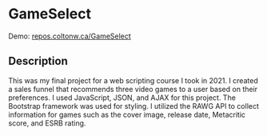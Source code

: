 # GameSelect
Demo: [repos.coltonw.ca/GameSelect](https://repos.coltonw.ca/GameSelect)

## Description
This was my final project for a web scripting course I took in 2021. I created a sales funnel that recommends three video games to a user based on their preferences. I used JavaScript, JSON, and AJAX for this project. The Bootstrap framework was used for styling. I utilized the RAWG API to collect information for games such as the cover image, release date, Metacritic score, and ESRB rating.